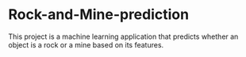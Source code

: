 # Rock-and-Mine-prediction
This project is a machine learning application that predicts whether an object is a rock or a mine based on its features. 
